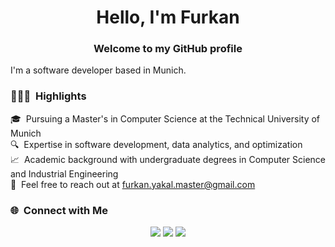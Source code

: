 <!--
## Hi there 👋


**Yakal/Yakal** is a ✨ _special_ ✨ repository because its `README.md` (this file) appears on your GitHub profile.

Here are some ideas to get you started:

- 🔭 I’m currently working on ...
- 🌱 I’m currently learning ...
- 👯 I’m looking to collaborate on ...
- 🤔 I’m looking for help with ...
- 💬 Ask me about ...
- 📫 How to reach me: ...
- 😄 Pronouns: ...
- ⚡ Fun fact: ...
-->

<h1 align="center">Hello, I'm Furkan</h1>
<h3 align="center">Welcome to my GitHub profile</h3>

I'm a software developer based in Munich.

### 👨🏻‍💻 &nbsp;Highlights

🎓 &nbsp;Pursuing a Master's in Computer Science at the Technical University of Munich\
🔍 &nbsp;Expertise in software development, data analytics, and optimization\
📈 &nbsp;Academic background with undergraduate degrees in Computer Science and Industrial Engineering\
📧 &nbsp;Feel free to reach out at furkan.yakal.master@gmail.com


<!--
### 🛠 &nbsp;Tech Stacks

![Python](https://img.shields.io/badge/-Python-05122A?style=flat&logo=Python&logoColor=FFE873)&nbsp;
![JavaScript](https://img.shields.io/badge/-JavaScript-05122A?style=flat&logo=javascript)&nbsp; 
![Node.js](https://img.shields.io/badge/-Node.js-05122A?style=flat&logo=node.js)&nbsp;
![Java](https://img.shields.io/badge/-Java-05122A?style=flat&logo=Java&logoColor=FFA518)&nbsp;
![C](https://img.shields.io/badge/-C-05122A?style=flat&logo=c&logoColor=A8B9CC)&nbsp;
![C++](https://img.shields.io/badge/-C++-05122A?style=flat&logo=C%2B%2B&logoColor=00599C)&nbsp;
![Swift](https://img.shields.io/badge/-Swift-05122A?style=flat&logo=Swift&logoColor=FA7343)&nbsp;

![HTML](https://img.shields.io/badge/-HTML-05122A?style=flat&logo=HTML5)&nbsp;
![CSS](https://img.shields.io/badge/-CSS-05122A?style=flat&logo=CSS3&logoColor=1572B6)&nbsp;
![React](https://img.shields.io/badge/-React-05122A?style=flat&logo=react)&nbsp;
![Next.js](https://img.shields.io/badge/-Next.js-05122A?style=flat&logo=next.js)&nbsp;
![Spring](https://img.shields.io/badge/-Spring-05122A?style=flat&logo=spring)

![Google Cloud](https://img.shields.io/badge/-google-05122A?style=flat&logo=google-cloud)&nbsp;
![AWS](https://img.shields.io/badge/-AWS-05122A?style=flat&logo=amazon)&nbsp;
![Microsoft Azure](https://img.shields.io/badge/-Azure-05122A?style=flat&logo=microsoft-azure)&nbsp;

![MongoDB](https://img.shields.io/badge/-MongoDB-05122A?style=flat&logo=mongodb)&nbsp;
![Firebase](https://img.shields.io/badge/-firebase-05122A?style=flat&logo=firebase)&nbsp;
![Redis](https://img.shields.io/badge/-Redis-05122A?style=flat&logo=redis)&nbsp;
![MySQL](https://img.shields.io/badge/-MySQL-05122A?style=flat&logo=mysql)&nbsp;

![MATLAB](https://img.shields.io/badge/-MATLAB-05122A?style=flat&logo=mathworks)&nbsp;
![GAMS](https://img.shields.io/badge/-GAMS-05122A?style=flat&logo=gams)&nbsp;
![Alteryx](https://img.shields.io/badge/-Alteryx-05122A?style=flat&logo=alteryx)&nbsp;

![Git](https://img.shields.io/badge/-Git-05122A?style=flat&logo=git)&nbsp;
![GitHub](https://img.shields.io/badge/-GitHub-05122A?style=flat&logo=github)&nbsp;
![Docker](https://img.shields.io/badge/-Docker-05122A?style=flat&logo=docker)&nbsp;

### 📊 &nbsp;GitHub Analytics

<p align="center">
<a href="https://github.com/furkanyakal">
  <img height="180em" src="https://github-readme-stats-eight-theta.vercel.app/api/top-langs/?username=furkanyakal&layout=compact&langs_count=8&theme=algolia"/>
</a>
</p>

-->

### 🌐 &nbsp;Connect with Me

<p align="center"> 
<a href="https://furkanyakal.github.io/"><img src="https://img.shields.io/badge/-Personal%20Website-000000?style=flat&logo=Safari&logoColor=white"/></a>
<a href="https://linkedin.com/in/furkan-yakal"><img src="https://img.shields.io/badge/-Furkan%20Yakal-0077B5?style=flat&logo=linkedin&logoColor=white"/></a>
<a href="mailto:furkan.yakal.master@gmail.com"><img src="https://img.shields.io/badge/-furkan.yakal.master@gmail.com-D14836?style=flat&logo=Gmail&logoColor=white"/></a>
</p>